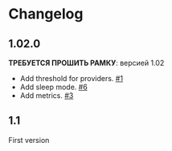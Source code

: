 # Changelog
## 1.02.0
  **ТРЕБУЕТСЯ ПРОШИТЬ РАМКУ**: версией 1.02

- Add threshold for providers.  [#1](https://github.com/maxifly/ImageServer/issues/1)
- Add sleep mode.  [#6](https://github.com/maxifly/ImageServer/issues/6)
- Add metrics.  [#3](https://github.com/maxifly/ImageServer/issues/3)


## 1.1
 First version


